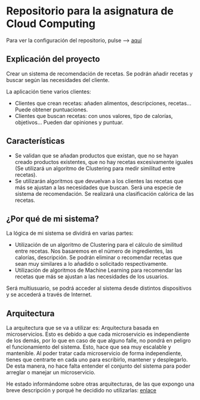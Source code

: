 ﻿# Repositorio para la asignatura de Cloud Computing
 Para ver la configuración del repositorio, pulse --> [aquí](doc/configuración.md)
 
## Explicación del proyecto

Crear un sistema de recomendación de recetas. Se podrán añadir recetas y buscar según las necesidades del cliente.

La aplicación tiene varios clientes:
- Clientes que crean recetas: añaden alimentos, descripciones, recetas... Puede obtener puntuaciones.
- Clientes que buscan recetas: con unos valores, tipo de calorías, objetivos... Pueden dar opiniones y puntuar.

## Características
- Se validan que se añadan productos que existan, que no se hayan creado productos existentes, que no hay recetas excesivamente iguales (Se utilizará un algoritmo de Clustering para medir similitud entre recetas).
- Se utilizarán algoritmos que devuelvan a los clientes las recetas que más se ajustan a las necesidades que buscan. Será una especie de sistema de recomendación. Se realizará una clasificación calórica de las recetas.

## ¿Por qué de mi sistema?
La lógica de mi sistema se dividirá en varias partes:
- Utilización de un algoritmo de Clustering para el cálculo de similitud entre recetas. Nos basaremos en el número de ingredientes, las calorías, descripción. Se podrán eliminar o recomendar recetas que sean muy similares a lo añadido o solicitado respectivamente.
- Utilización de algoritmos de Machine Learning para recomendar las recetas que más se ajustan a las necesidades de los usuarios.

Será multiusuario, se podrá acceder al sistema desde distintos dispositivos y se accederá a través de Internet.

## Arquitectura
La arquitectura que se va a utilizar es: Arquitectura basada en microservicios.
Esto es debido a que cada microservicio es independiente de los demás, por lo que en caso de que alguno falle, no pondrá en peligro el funcionamiento del sistema. Esto, hace que sea muy escalable y mantenible.
Al poder tratar cada microservicio de forma independiente, tienes que centrarte en cada uno para escribirlo, mantener y desplegarlo. De esta manera, no hace falta entender el conjunto del sistema para poder arreglar o manejar un microservicio.

He estado informándome sobre otras arquitecturas, de las que expongo una breve descripción y porqué he decidido no utilizarlas: [enlace](doc/arquitectura.md)



